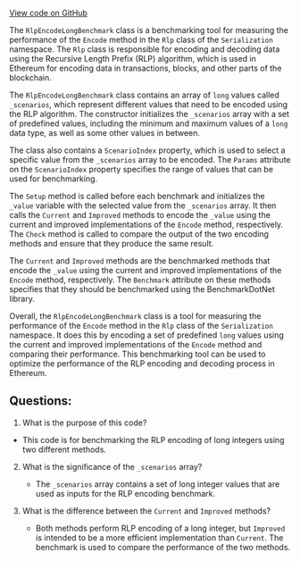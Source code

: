 [View code on GitHub](https://github.com/nethermindeth/nethermind/Nethermind.Benchmark/Rlp/RlpEncodeLongBenchmark.cs)

The `RlpEncodeLongBenchmark` class is a benchmarking tool for measuring the performance of the `Encode` method in the `Rlp` class of the `Serialization` namespace. The `Rlp` class is responsible for encoding and decoding data using the Recursive Length Prefix (RLP) algorithm, which is used in Ethereum for encoding data in transactions, blocks, and other parts of the blockchain.

The `RlpEncodeLongBenchmark` class contains an array of `long` values called `_scenarios`, which represent different values that need to be encoded using the RLP algorithm. The constructor initializes the `_scenarios` array with a set of predefined values, including the minimum and maximum values of a `long` data type, as well as some other values in between.

The class also contains a `ScenarioIndex` property, which is used to select a specific value from the `_scenarios` array to be encoded. The `Params` attribute on the `ScenarioIndex` property specifies the range of values that can be used for benchmarking.

The `Setup` method is called before each benchmark and initializes the `_value` variable with the selected value from the `_scenarios` array. It then calls the `Current` and `Improved` methods to encode the `_value` using the current and improved implementations of the `Encode` method, respectively. The `Check` method is called to compare the output of the two encoding methods and ensure that they produce the same result.

The `Current` and `Improved` methods are the benchmarked methods that encode the `_value` using the current and improved implementations of the `Encode` method, respectively. The `Benchmark` attribute on these methods specifies that they should be benchmarked using the BenchmarkDotNet library.

Overall, the `RlpEncodeLongBenchmark` class is a tool for measuring the performance of the `Encode` method in the `Rlp` class of the `Serialization` namespace. It does this by encoding a set of predefined `long` values using the current and improved implementations of the `Encode` method and comparing their performance. This benchmarking tool can be used to optimize the performance of the RLP encoding and decoding process in Ethereum.
## Questions: 
 1. What is the purpose of this code?
   - This code is for benchmarking the RLP encoding of long integers using two different methods.

2. What is the significance of the `_scenarios` array?
   - The `_scenarios` array contains a set of long integer values that are used as inputs for the RLP encoding benchmark.

3. What is the difference between the `Current` and `Improved` methods?
   - Both methods perform RLP encoding of a long integer, but `Improved` is intended to be a more efficient implementation than `Current`. The benchmark is used to compare the performance of the two methods.